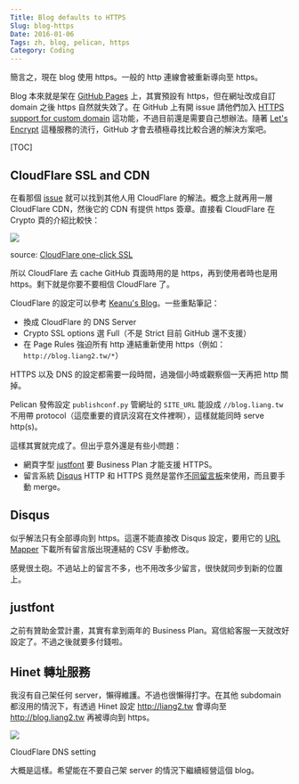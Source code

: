 ```yaml
---
Title: Blog defaults to HTTPS
Slug: blog-https
Date: 2016-01-06
Tags: zh, blog, pelican, https
Category: Coding
---
```


簡言之，現在 blog 使用 https。一般的 http 連線會被重新導向至 https。

Blog 本來就是架在 [GitHub Pages][blog-src] 上，其實預設有 https，但在網址改成自訂 domain 之後 https 自然就失效了。在 GitHub 上有開 issue 請他們加入 [HTTPS support for custom domain][GitHub https issue] 這功能，不過目前還是需要自己想辦法。隨著 [Let's Encrypt] 這種服務的流行，GitHub 才會去積極尋找比較合適的解決方案吧。

[TOC]

## CloudFlare SSL and CDN

在看那個 [issue][GitHub https issue] 就可以找到其他人用 CloudFlare 的解法。概念上就再用一層 CloudFlare CDN，然後它的 CDN 有提供 https 簽章。直接看 CloudFlare 在 Crypto 頁的介紹比較快：

<div class="figure">
  <img src="{attach}pics/cloudflare_ssl.png"/>
  <p class="caption center">source: <a href="https://www.cloudflare.com/ssl/"> CloudFlare one-click SSL</a></p>
</div>

所以 CloudFlare 去 cache GitHub 頁面時用的是 https，再到使用者時也是用 https。剩下就是你要不要相信 CloudFlare 了。

CloudFlare 的設定可以參考 [Keanu's Blog]。一些重點筆記：

- 換成 CloudFlare 的 DNS Server
- Crypto SSL options 選 Full（不是 Strict 目前 GitHub 還不支援）
- 在 Page Rules 強迫所有 http 連結重新使用 https（例如：`http://blog.liang2.tw/*`）

HTTPS 以及 DNS 的設定都需要一段時間，過幾個小時或觀察個一天再把 http 關掉。

Pelican 發佈設定 `publishconf.py` 管網址的 `SITE_URL` 能設成 `//blog.liang.tw` 不用帶 protocol（這麼重要的資訊沒寫在文件裡啊），這樣就能同時 serve http(s)。

這樣其實就完成了。但出乎意外還是有些小問題：

- 網頁字型 [justfont] 要 Business Plan 才能支援 HTTPS。
- 留言系統 [Disqus] HTTP 和 HTTPS 竟然是當作[不同留言板](https://github.com/aspnet/Docs/issues/623)來使用，而且要手動 merge。

## Disqus

似乎解法只有全部導向到 https。這還不能直接改 Disqus 設定，要用它的 [URL Mapper](https://help.disqus.com/customer/portal/articles/912757-url-mapper) 下載所有留言版出現連結的 CSV 手動修改。 

感覺很土砲。不過站上的留言不多，也不用改多少留言，很快就同步到新的位置上。

## justfont

之前有贊助金萱計畫，其實有拿到兩年的 Business Plan。寫信給客服一天就改好設定了。不過之後就要多付錢啦。

## Hinet 轉址服務

我沒有自己架任何 server，懶得維護。不過也很懶得打字。在其他 subdomain 都沒用的情況下，有透過 Hinet 設定 <http://liang2.tw> 會導向至 <http://blog.liang2.tw> 再被導向到 https。

<div class="figure">
  <img src="{attach}pics/cloudflare_dns_setting.png"/>
  <p class="caption center">CloudFlare DNS setting</p>
</div>

大概是這樣。希望能在不要自己架 server 的情況下繼續經營這個 blog。



[blog-src]: https://github.com/ccwang002/ccwang002.github.io
[Let's Encrypt]: https://letsencrypt.org/
[GitHub https issue]: https://github.com/isaacs/github/issues/156
[Keanu's Blog]: https://blog.keanulee.com/2014/10/11/setting-up-ssl-on-github-pages.html
[justfont]: http://en.justfont.com/membership
[Disqus]: https://disqus.com/
